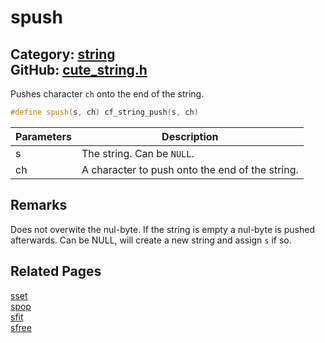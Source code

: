 # spush

Category: [string](https://github.com/RandyGaul/cute_framework/blob/master/docs/api_reference?id=string)  
GitHub: [cute_string.h](https://github.com/RandyGaul/cute_framework/blob/master/include/cute_string.h)  
---

Pushes character `ch` onto the end of the string.

```cpp
#define spush(s, ch) cf_string_push(s, ch)
```

Parameters | Description
--- | ---
s | The string. Can be `NULL`.
ch | A character to push onto the end of the string.

## Remarks

Does not overwite the nul-byte. If the string is empty a nul-byte is pushed afterwards. Can be NULL, will create a new string and assign `s` if so.

## Related Pages

[sset](https://github.com/RandyGaul/cute_framework/blob/master/docs/string/sset.md)  
[spop](https://github.com/RandyGaul/cute_framework/blob/master/docs/string/spop.md)  
[sfit](https://github.com/RandyGaul/cute_framework/blob/master/docs/string/sfit.md)  
[sfree](https://github.com/RandyGaul/cute_framework/blob/master/docs/string/sfree.md)  
